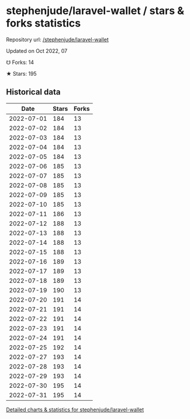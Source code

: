 # stephenjude/laravel-wallet / stars & forks statistics

Repository url: [/stephenjude/laravel-wallet](https://github.com/stephenjude/laravel-wallet)

Updated on Oct 2022, 07

☋ Forks: 14

★ Stars: 195

## Historical data
| Date | Stars | Forks |
|------|-------|-------|
| 2022-07-01 | 184 | 13 | 
| 2022-07-02 | 184 | 13 | 
| 2022-07-03 | 184 | 13 | 
| 2022-07-04 | 184 | 13 | 
| 2022-07-05 | 184 | 13 | 
| 2022-07-06 | 185 | 13 | 
| 2022-07-07 | 185 | 13 | 
| 2022-07-08 | 185 | 13 | 
| 2022-07-09 | 185 | 13 | 
| 2022-07-10 | 185 | 13 | 
| 2022-07-11 | 186 | 13 | 
| 2022-07-12 | 188 | 13 | 
| 2022-07-13 | 188 | 13 | 
| 2022-07-14 | 188 | 13 | 
| 2022-07-15 | 188 | 13 | 
| 2022-07-16 | 189 | 13 | 
| 2022-07-17 | 189 | 13 | 
| 2022-07-18 | 189 | 13 | 
| 2022-07-19 | 190 | 13 | 
| 2022-07-20 | 191 | 14 | 
| 2022-07-21 | 191 | 14 | 
| 2022-07-22 | 191 | 14 | 
| 2022-07-23 | 191 | 14 | 
| 2022-07-24 | 191 | 14 | 
| 2022-07-25 | 192 | 14 | 
| 2022-07-27 | 193 | 14 | 
| 2022-07-28 | 193 | 14 | 
| 2022-07-29 | 193 | 14 | 
| 2022-07-30 | 195 | 14 | 
| 2022-07-31 | 195 | 14 | 


[Detailed charts & statistics for stephenjude/laravel-wallet](https://reviewgithub.com/rep/stephenjude/laravel-wallet)
